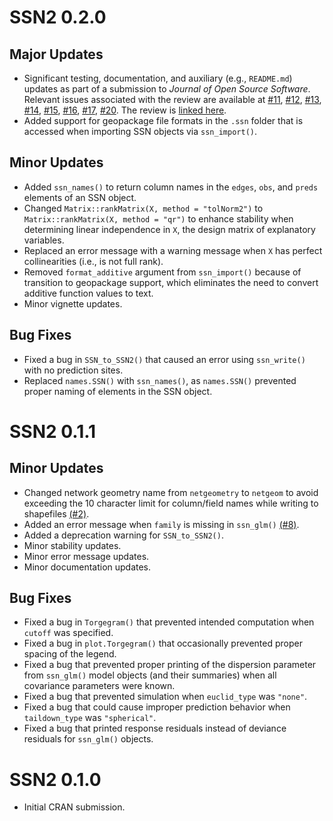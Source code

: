 # SSN2 0.2.0

## Major Updates

* Significant testing, documentation, and auxiliary (e.g., `README.md`) updates as part of a submission to *Journal of Open Source Software*. Relevant issues associated with the review are available at [#11](https://github.com/USEPA/SSN2/issues/11), [#12](https://github.com/USEPA/SSN2/issues/12), [#13](https://github.com/USEPA/SSN2/issues/13), [#14](https://github.com/USEPA/SSN2/issues/14), [#15](https://github.com/USEPA/SSN2/issues/15), [#16](https://github.com/USEPA/SSN2/issues/16), [#17](https://github.com/USEPA/SSN2/issues/17), [#20](https://github.com/USEPA/SSN2/issues/20). The review is [linked here](https://github.com/openjournals/joss-reviews/issues/6389).
* Added support for geopackage file formats in the `.ssn` folder that is accessed when importing SSN objects via `ssn_import()`.

## Minor Updates

* Added `ssn_names()` to return column names in the `edges`, `obs`, and `preds` elements of an SSN object.
* Changed `Matrix::rankMatrix(X, method = "tolNorm2")` to `Matrix::rankMatrix(X, method = "qr")` to enhance stability when determining linear independence in `X`, the design matrix of explanatory variables.
* Replaced an error message with a warning message when `X` has perfect collinearities (i.e., is not full rank).
* Removed `format_additive` argument from `ssn_import()` because of transition to geopackage support, which eliminates the need to convert additive function values to text.
* Minor vignette updates.

## Bug Fixes

* Fixed a bug in `SSN_to_SSN2()` that caused an error using `ssn_write()` with no prediction sites.
* Replaced `names.SSN()` with `ssn_names()`, as `names.SSN()` prevented proper naming of elements in the SSN object.

# SSN2 0.1.1

## Minor Updates

* Changed network geometry name from `netgeometry` to `netgeom` to avoid exceeding the 10 character limit for column/field names while writing to shapefiles [(#2)](https://github.com/USEPA/SSN2/issues/2).
* Added an error message when `family` is missing in `ssn_glm()` [(#8)](https://github.com/USEPA/SSN2/issues/8).
* Added a deprecation warning for `SSN_to_SSN2()`.
* Minor stability updates.
* Minor error message updates.
* Minor documentation updates.

## Bug Fixes

* Fixed a bug in `Torgegram()` that prevented intended computation when `cutoff` was specified.
* Fixed a bug in `plot.Torgegram()` that occasionally prevented proper spacing of the legend.
* Fixed a bug that prevented proper printing of the dispersion parameter from `ssn_glm()` model objects (and their summaries) when all covariance parameters were known.
* Fixed a bug that prevented simulation when `euclid_type` was `"none"`.
* Fixed a bug that could cause improper prediction behavior when `taildown_type` was `"spherical"`.
* Fixed a bug that printed response residuals instead of deviance residuals for `ssn_glm()` objects.

# SSN2 0.1.0

* Initial CRAN submission.
